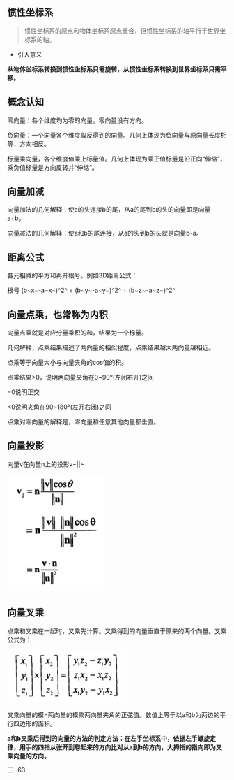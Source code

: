 ## 惯性坐标系

> 惯性坐标系的原点和物体坐标系原点重合，但惯性坐标系的轴平行于世界坐标系的轴。

- 引入意义

**从物体坐标系转换到惯性坐标系只需旋转，从惯性坐标系转换到世界坐标系只需平移。**

## 概念认知

零向量：各个维度均为零的向量。零向量没有方向。

负向量：一个向量各个维度取反得到的向量。几何上体现为负向量与原向量长度相等，方向相反。

标量乘向量，各个维度值乘上标量值。几何上体现为乘正值标量是沿正向“伸缩”，乘负值标量是方向反转并“伸缩”。

## 向量加减

向量加法的几何解释：使a的头连接b的尾，从a的尾到b的头的向量即是向量a+b。

向量减法的几何解释：使a和b的尾连接，从a的头到b的头就是向量b-a。

## 距离公式

各元相减的平方和再开根号。例如3D距离公式：

根号 (b~x~-a~x~)^2^ + (b~y~-a~y~)^2^ + (b~z~-a~z~)^2^

## 向量点乘，也常称为内积

向量点乘就是对应分量乘积的和，结果为一个标量。

几何解释，点乘结果描述了两向量的相似程度，点乘结果越大两向量越相近。

点乘等于向量大小与向量夹角的cos值的积。

点乘结果>0，说明两向量夹角在0~90°(左闭右开)之间

=0说明正交

<0说明夹角在90~180°(左开右闭)之间

点乘对零向量的解释是，零向量和任意其他向量都垂直。

## 向量投影

向量v在向量n上的投影v~||~ 

![image-20200118124124105](illustration/UE-3D%E6%95%B0%E5%AD%A6%E7%9F%A5%E8%AF%86%E5%82%A8%E5%A4%87/image-20200118124124105.png)

## 向量叉乘

点乘和叉乘在一起时，叉乘先计算。叉乘得到的向量垂直于原来的两个向量。叉乘公式为：

![image-20200118124354008](illustration/UE-3D%E6%95%B0%E5%AD%A6%E7%9F%A5%E8%AF%86%E5%82%A8%E5%A4%87/image-20200118124354008.png)

叉乘向量的模=两向量的模乘两向量夹角的正弦值。数值上等于以a和b为两边的平行四边形的面积。

**a和b叉乘后得到的向量的方法的判定方法：在左手坐标系中，依据左手螺旋定律，用手的四指从张开到卷起来的方向比对从a到b的方向，大拇指的指向即为叉乘向量的方向。**



- [ ] 63



